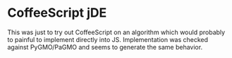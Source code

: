 # CoffeeScript jDE

This was just to try out CoffeeScript on an algorithm which would probably to painful to implement directly into JS. Implementation was checked against PyGMO/PaGMO and seems to generate the same behavior.